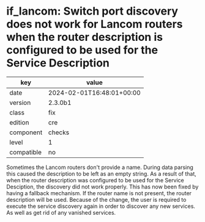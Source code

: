 [//]: # (werk v2)
# if_lancom: Switch port discovery does not work for Lancom routers when the router description is configured to be used for the Service Description

key        | value
---------- | ---
date       | 2024-02-01T16:48:01+00:00
version    | 2.3.0b1
class      | fix
edition    | cre
component  | checks
level      | 1
compatible | no

Sometimes the Lancom routers don't provide a name. During data parsing this caused the description to be left as an empty string.
As a result of that, when the router description was configured to be used for the Service Desciption, the discovery did not work properly.
This has now been fixed by having a fallback mechanism. If the router name is not present, the router description will be used.
Because of the change, the user is required to execute the service discovery again in order to discover any new services.
As well as get rid of any vanished services.
